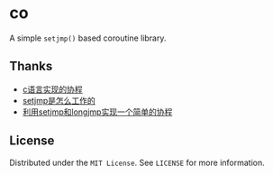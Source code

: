 # co

A simple `setjmp()` based coroutine library.

## Thanks

* [c语言实现的协程](https://www.cnblogs.com/adinosaur/p/5889014.html)
* [setjmp是怎么工作的](https://zhuanlan.zhihu.com/p/82492121)
* [利用setjmp和longjmp实现一个简单的协程](https://juejin.cn/post/7173648788551434247)

## License

Distributed under the `MIT License`. See `LICENSE` for more information.

